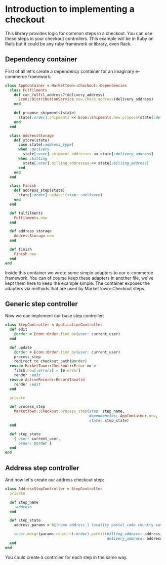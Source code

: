 # Introduction to implementing a checkout

This library provides logic for common steps in a checkout. You can use these steps in your checkout controllers. This example will be in Ruby on Rails but it could be any ruby framework or library, even Rack.

## Dependency container

First of all let's create a dependency container for an imaginary e-commerce framework.

``` ruby
class AppContainer < MarketTown::Checkout::Dependencies
  class Fulfilments
    def can_fulfil_address?(delivery_address)
      Ecom::DistributionService.new.check_address(delivery_address)
    end

    def propose_shipments(state)
      state[:order].shipments << Ecom::Shipments.new.propose(state[:delivery_address])
    end
  end

  class AddressStorage
    def store(state)
      case state[:address_type]
      when :delivery
        state[:user].shipment_addresses << state[:delivery_address]
      when :billing
        state[:user].billing_addresses << state[:billing_address]
      end
    end
  end

  class Finish
    def address_step(state)
      state[:order].update!(step: :delivery)
    end
  end

  def fulfilments
    Fulfilments.new
  end

  def address_storage
    AddressStorage.new
  end

  def finish
    Finish.new
  end
end
```

Inside this container we wrote some simple adapters to our e-commerce framework. You can of course keep these adapters in another file, we've kept them here to keep the example simple. The container exposes the adapters via methods that are used by MarketTown::Checkout steps.

## Generic step controller

Now we can implement our base step controller:

``` ruby
class StepController < ApplicationController
  def edit
    @order = Ecom::Order.find_by(user: current_user)
  end

  def update
    @order = Ecom::Order.find_by(user: current_user)
    process_step
    redirect_to checkout_path(@order)
  rescue MarketTown::Checkout::Error => e
    flash.now[:errors] = [e.error]
    render :edit
  rescue ActiveRecord::RecordInvalid
    render :edit
  end

  private

  def process_step
    MarketTown::Checkout.process_step(step: step_name,
                                      dependencies: AppContainer.new,
                                      state: step_state)
  end

  def step_state
    { user: current_user,
      order: @order }
  end
end
```

## Address step controller

And now let's create our address checkout step:

``` ruby
class AddressStepController < StepController
  private

  def step_name
    :address
  end

  def step_state
    address_params = %i(name address_1 locality postal_code country save)

    super.merge(params.require(:order).permit(billing_address: address_params,
                                              delivery_address: address_params))
  end
end
```

You could create a controller for each step in the same way.
